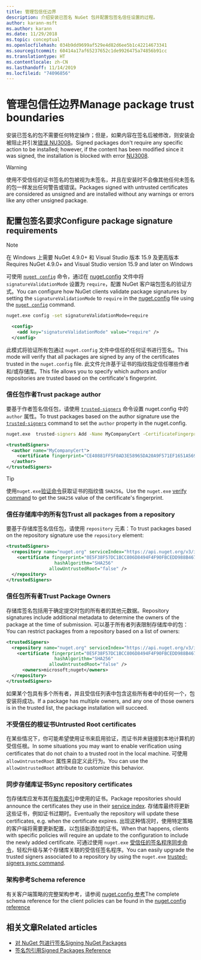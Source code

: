 ```yaml
---
title: 管理包信任边界
description: 介绍安装已签名 NuGet 包并配置包签名信任设置的过程。
author: karann-msft
ms.author: karann
ms.date: 11/29/2018
ms.topic: conceptual
ms.openlocfilehash: 034b9dd9699af529e4d82d6ee5b1c42214673341
ms.sourcegitcommit: 60414a17af65237652c1de9926475a74856b91cc
ms.translationtype: HT
ms.contentlocale: zh-CN
ms.lasthandoff: 11/14/2019
ms.locfileid: "74096856"
---
```

# <a name="manage-package-trust-boundaries"></a><span data-ttu-id="e189f-103">管理包信任边界</span><span class="sxs-lookup"><span data-stu-id="e189f-103">Manage package trust boundaries</span></span>

<span data-ttu-id="e189f-104">安装已签名的包不需要任何特定操作；但是，如果内容在签名后被修改，则安装会被阻止并引发[错误 NU3008](../reference/errors-and-warnings/NU3008.md)。</span><span class="sxs-lookup"><span data-stu-id="e189f-104">Signed packages don't require any specific action to be installed; however, if the content has been modified since it was signed, the installation is blocked with error [NU3008](../reference/errors-and-warnings/NU3008.md).</span></span>

> [!Warning]
> <span data-ttu-id="e189f-105">使用不受信任的证书签名的包被视为未签名，并且在安装时不会像其他任何未签名的包一样发出任何警告或错误。</span><span class="sxs-lookup"><span data-stu-id="e189f-105">Packages signed with untrusted certificates are considered as unsigned and are installed without any warnings or errors like any other unsigned package.</span></span>

## <a name="configure-package-signature-requirements"></a><span data-ttu-id="e189f-106">配置包签名要求</span><span class="sxs-lookup"><span data-stu-id="e189f-106">Configure package signature requirements</span></span>

> [!Note]
> <span data-ttu-id="e189f-107">在 Windows 上需要 NuGet 4.9.0+ 和 Visual Studio 版本 15.9 及更高版本</span><span class="sxs-lookup"><span data-stu-id="e189f-107">Requires NuGet 4.9.0+ and Visual Studio version 15.9 and later on Windows</span></span>

<span data-ttu-id="e189f-108">可使用 [`nuget config`](../reference/cli-reference/cli-ref-config.md) 命令，通过在 [nuget.config](../reference/nuget-config-file.md) 文件中将 `signatureValidationMode` 设置为 `require`，配置 NuGet 客户端包签名的验证方式。</span><span class="sxs-lookup"><span data-stu-id="e189f-108">You can configure how NuGet clients validate package signatures by setting the `signatureValidationMode` to `require` in the [nuget.config](../reference/nuget-config-file.md) file using the [`nuget config`](../reference/cli-reference/cli-ref-config.md) command.</span></span>

```cmd
nuget.exe config -set signatureValidationMode=require
```

```xml
  <config>
    <add key="signatureValidationMode" value="require" />
  </config>
```

<span data-ttu-id="e189f-109">此模式将验证所有包通过 `nuget.config` 文件中信任的任何证书进行签名。</span><span class="sxs-lookup"><span data-stu-id="e189f-109">This mode will verify that all packages are signed by any of the certificates trusted in the `nuget.config` file.</span></span> <span data-ttu-id="e189f-110">此文件允许基于证书的指纹指定信任哪些作者和/或存储库。</span><span class="sxs-lookup"><span data-stu-id="e189f-110">This file allows you to specify which authors and/or repositories are trusted based on the certificate's fingerprint.</span></span>

### <a name="trust-package-author"></a><span data-ttu-id="e189f-111">信任包作者</span><span class="sxs-lookup"><span data-stu-id="e189f-111">Trust package author</span></span>

<span data-ttu-id="e189f-112">要基于作者签名信任包，请使用 [`trusted-signers`](../reference/cli-reference/cli-ref-trusted-signers.md) 命令设置 nuget.config 中的 `author` 属性。</span><span class="sxs-lookup"><span data-stu-id="e189f-112">To trust packages based on the author signature use the [`trusted-signers`](../reference/cli-reference/cli-ref-trusted-signers.md) command to set the `author` property in the nuget.config.</span></span>

```cmd
nuget.exe  trusted-signers Add -Name MyCompanyCert -CertificateFingerprint CE40881FF5F0AD3E58965DA20A9F571EF1651A56933748E1BF1C99E537C4E039 -FingerprintAlgorithm SHA256
```

```xml
<trustedSigners>
  <author name="MyCompanyCert">
    <certificate fingerprint="CE40881FF5F0AD3E58965DA20A9F571EF1651A56933748E1BF1C99E537C4E039" hashAlgorithm="SHA256" allowUntrustedRoot="false" />
  </author>
</trustedSigners>
```

>[!TIP]
><span data-ttu-id="e189f-113">使用`nuget.exe`[验证命令](../reference/cli-reference/cli-ref-verify.md)获取证书的指纹值 `SHA256`。</span><span class="sxs-lookup"><span data-stu-id="e189f-113">Use the `nuget.exe` [verify command](../reference/cli-reference/cli-ref-verify.md) to get the `SHA256` value of the certificate's fingerprint.</span></span>


### <a name="trust-all-packages-from-a-repository"></a><span data-ttu-id="e189f-114">信任存储库中的所有包</span><span class="sxs-lookup"><span data-stu-id="e189f-114">Trust all packages from a repository</span></span>

<span data-ttu-id="e189f-115">要基于存储库签名信任包，请使用 `repository` 元素：</span><span class="sxs-lookup"><span data-stu-id="e189f-115">To trust packages based on the repository signature use the `repository` element:</span></span>

```xml
<trustedSigners>  
  <repository name="nuget.org" serviceIndex="https://api.nuget.org/v3/index.json">
    <certificate fingerprint="0E5F38F57DC1BCC806D8494F4F90FBCEDD988B4676070...." 
                  hashAlgorithm="SHA256" 
                allowUntrustedRoot="false" />
  </repository>
</trustedSigners>
```

### <a name="trust-package-owners"></a><span data-ttu-id="e189f-116">信任包所有者</span><span class="sxs-lookup"><span data-stu-id="e189f-116">Trust Package Owners</span></span>

<span data-ttu-id="e189f-117">存储库签名包括用于确定提交时包的所有者的其他元数据。</span><span class="sxs-lookup"><span data-stu-id="e189f-117">Repository signatures include additional metadata to determine the owners of the package at the time of submission.</span></span> <span data-ttu-id="e189f-118">可以基于所有者列表限制存储库中的包：</span><span class="sxs-lookup"><span data-stu-id="e189f-118">You can restrict packages from a repository based on a list of owners:</span></span>

```xml
<trustedSigners>  
  <repository name="nuget.org" serviceIndex="https://api.nuget.org/v3/index.json">
    <certificate fingerprint="0E5F38F57DC1BCC806D8494F4F90FBCEDD988B4676070...." 
                  hashAlgorithm="SHA256" 
                allowUntrustedRoot="false" />
      <owners>microsoft;nuget</owners>
  </repository>
</trustedSigners>
```

<span data-ttu-id="e189f-119">如果某个包具有多个所有者，并且受信任列表中包含这些所有者中的任何一个，包安装将成功。</span><span class="sxs-lookup"><span data-stu-id="e189f-119">If a package has multiple owners, and any one of those owners is in the trusted list, the package installation will succeed.</span></span>

### <a name="untrusted-root-certificates"></a><span data-ttu-id="e189f-120">不受信任的根证书</span><span class="sxs-lookup"><span data-stu-id="e189f-120">Untrusted Root certificates</span></span>

<span data-ttu-id="e189f-121">在某些情况下，你可能希望使用证书来启用验证，而证书并未链接到本地计算机的受信任根。</span><span class="sxs-lookup"><span data-stu-id="e189f-121">In some situations you may want to enable verification using certificates that do not chain to a trusted root in the local machine.</span></span> <span data-ttu-id="e189f-122">可使用 `allowUntrustedRoot` 属性来自定义此行为。</span><span class="sxs-lookup"><span data-stu-id="e189f-122">You can use the `allowUntrustedRoot` attribute to customize this behavior.</span></span>

### <a name="sync-repository-certificates"></a><span data-ttu-id="e189f-123">同步存储库证书</span><span class="sxs-lookup"><span data-stu-id="e189f-123">Sync repository certificates</span></span>

<span data-ttu-id="e189f-124">包存储库应发布其在[服务索引](../api/service-index.md)中使用的证书。</span><span class="sxs-lookup"><span data-stu-id="e189f-124">Package repositories should announce the certificates they use in their [service index](../api/service-index.md).</span></span> <span data-ttu-id="e189f-125">存储库最终将更新这些证书，例如证书过期时。</span><span class="sxs-lookup"><span data-stu-id="e189f-125">Eventually the repository will update these certificates, e.g. when the certificate expires.</span></span> <span data-ttu-id="e189f-126">出现这种情况时，使用特定策略的客户端将需要更新配置，以包括新添加的证书。</span><span class="sxs-lookup"><span data-stu-id="e189f-126">When that happens, clients with specific policies will require an update to the configuration to include the newly added certificate.</span></span> <span data-ttu-id="e189f-127">可通过使用 `nuget.exe` [受信任的签名程序同步命令](../reference/cli-reference/cli-ref-trusted-signers.md#nuget-trusted-signers-sync--name-name)，轻松升级与某个存储库关联的受信任签名程序。</span><span class="sxs-lookup"><span data-stu-id="e189f-127">You can easily upgrade the trusted signers associated to a repository by using the `nuget.exe` [trusted-signers sync command](../reference/cli-reference/cli-ref-trusted-signers.md#nuget-trusted-signers-sync--name-name).</span></span>

### <a name="schema-reference"></a><span data-ttu-id="e189f-128">架构参考</span><span class="sxs-lookup"><span data-stu-id="e189f-128">Schema reference</span></span>

<span data-ttu-id="e189f-129">有关客户端策略的完整架构参考，请参阅 [nuget.config 参考](../reference/nuget-config-file.md#trustedsigners-section)</span><span class="sxs-lookup"><span data-stu-id="e189f-129">The complete schema reference for the client policies can be found in the [nuget.config reference](../reference/nuget-config-file.md#trustedsigners-section)</span></span>

## <a name="related-articles"></a><span data-ttu-id="e189f-130">相关文章</span><span class="sxs-lookup"><span data-stu-id="e189f-130">Related articles</span></span>

- [<span data-ttu-id="e189f-131">对 NuGet 包进行签名</span><span class="sxs-lookup"><span data-stu-id="e189f-131">Signing NuGet Packages</span></span>](../create-packages/Sign-a-Package.md)
- [<span data-ttu-id="e189f-132">签名包引用</span><span class="sxs-lookup"><span data-stu-id="e189f-132">Signed Packages Reference</span></span>](../reference/Signed-Packages-Reference.md)
